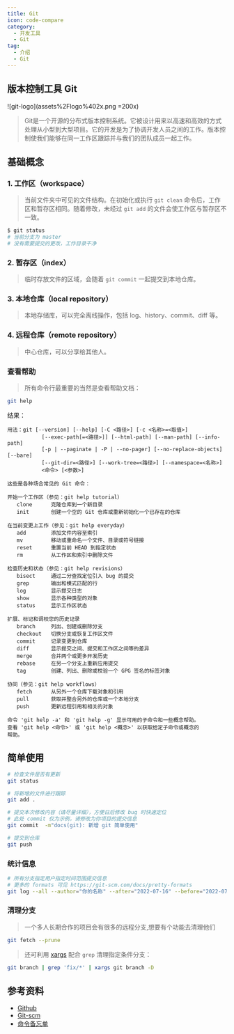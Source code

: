 ```yaml
---
title: Git
icon: code-compare
category:
  - 开发工具
  - Git
tag:
  - 介绍
  - Git
---
```


## 版本控制工具 Git

![git-logo](assets%2Flogo%402x.png =200x)

>Git是一个开源的分布式版本控制系统。它被设计用来以高速和高效的方式处理从小型到大型项目。它的开发是为了协调开发人员之间的工作。版本控制使我们能够在同一工作区跟踪并与我们的团队成员一起工作。

## 基础概念

### 1. 工作区（workspace）

>当前文件夹中可见的文件结构。在初始化或执行 `git clean` 命令后，工作区和暂存区相同。随着修改，未经过 `git add` 的文件会使工作区与暂存区不一致。

```bash
$ git status
# 当前分支为 master
# 没有需要提交的更改，工作目录干净
```

### 2. 暂存区（index）

>临时存放文件的区域，会随着 `git commit` 一起提交到本地仓库。

### 3. 本地仓库（local repository）

>本地存储库，可以完全离线操作，包括 log、history、commit、diff 等。

### 4. 远程仓库（remote repository）

>中心仓库，可以分享给其他人。


### 查看帮助

>所有命令行最重要的当然是查看帮助文档：

```bash
git help
```

结果：

```vim
用法：git [--version] [--help] [-C <路径>] [-c <名称>=<取值>]
           [--exec-path[=<路径>]] [--html-path] [--man-path] [--info-path]
           [-p | --paginate | -P | --no-pager] [--no-replace-objects] [--bare]
           [--git-dir=<路径>] [--work-tree=<路径>] [--namespace=<名称>]
           <命令> [<参数>]

这些是各种场合常见的 Git 命令：

开始一个工作区（参见：git help tutorial）
   clone      克隆仓库到一个新目录
   init       创建一个空的 Git 仓库或重新初始化一个已存在的仓库

在当前变更上工作（参见：git help everyday）
   add        添加文件内容至索引
   mv         移动或重命名一个文件、目录或符号链接
   reset      重置当前 HEAD 到指定状态
   rm         从工作区和索引中删除文件

检查历史和状态（参见：git help revisions）
   bisect     通过二分查找定位引入 bug 的提交
   grep       输出和模式匹配的行
   log        显示提交日志
   show       显示各种类型的对象
   status     显示工作区状态

扩展、标记和调校您的历史记录
   branch     列出、创建或删除分支
   checkout   切换分支或恢复工作区文件
   commit     记录变更到仓库
   diff       显示提交之间、提交和工作区之间等的差异
   merge      合并两个或更多开发历史
   rebase     在另一个分支上重新应用提交
   tag        创建、列出、删除或校验一个 GPG 签名的标签对象

协同（参见：git help workflows）
   fetch      从另外一个仓库下载对象和引用
   pull       获取并整合另外的仓库或一个本地分支
   push       更新远程引用和相关的对象

命令 'git help -a' 和 'git help -g' 显示可用的子命令和一些概念帮助。
查看 'git help <命令>' 或 'git help <概念>' 以获取给定子命令或概念的
帮助。
```

## 简单使用

```bash
# 检查文件是否有更新
git status

# 将新增的文件进行跟踪
git add .

# 提交本次修改内容（请尽量详细），方便日后修改 bug 时快速定位
# 此处 commit 仅为示例，请修改为你项目的提交信息
git commit  -m"docs(git): 新增 git 简单使用"

# 提交到仓库
git push
```

### 统计信息

```bash
# 所有分支指定用户指定时间范围提交信息
# 更多的 formats 可见 https://git-scm.com/docs/pretty-formats
git log --all --author="你的名称" --after="2022-07-16" --before="2022-07-23" --no-merges --pretty=format:"%an(%ae) %as: %s"
```

### 清理分支

>一个多人长期合作的项目会有很多的远程分支,想要有个功能去清理他们

```sh
git fetch --prune
```

>还可利用 [xargs](/os/linux/xargs) 配合 `grep` 清理指定条件分支：

```sh
git branch | grep 'fix/*' | xargs git branch -D
```

## 参考资料

+ [Github](https://help.github.com/en)
+ [Git-scm](https://git-scm.com/book/zh/v2)
+ [命令备忘单](https://training.github.com/downloads/zh_CN/github-git-cheat-sheet/)
